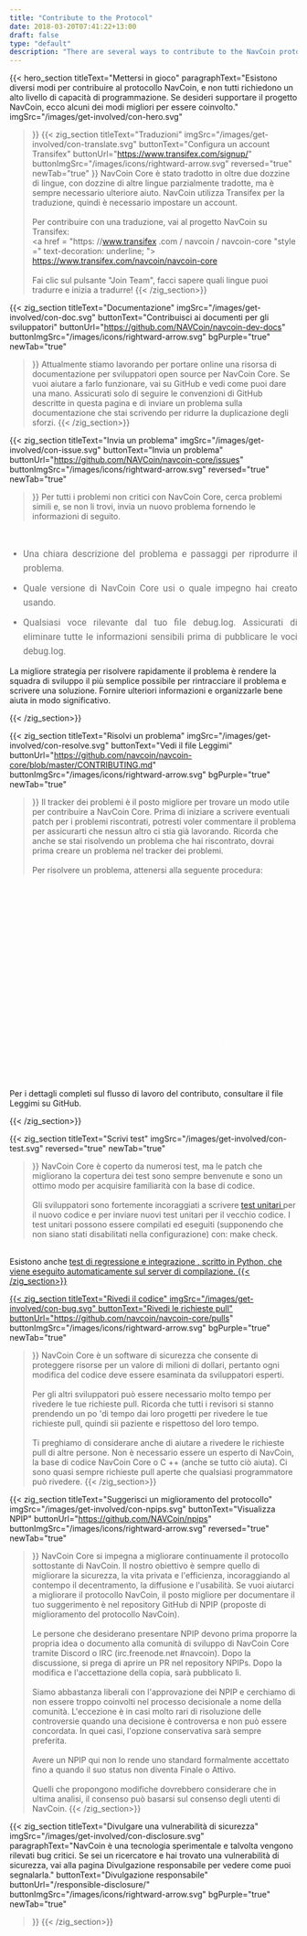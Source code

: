```yaml
---
title: "Contribute to the Protocol"
date: 2018-03-20T07:41:22+13:00
draft: false
type: "default"
description: "There are several ways to contribute to the NavCoin protocol - so if you’d like to support the project, here’s some of the best ways to get involved"
---
```

{{< hero_section
titleText="Mettersi in gioco"
paragraphText="Esistono diversi modi per contribuire al protocollo NavCoin, e non tutti richiedono un alto livello di capacità di programmazione. Se desideri supportare il progetto NavCoin, ecco alcuni dei modi migliori per essere coinvolto."
imgSrc="/images/get-involved/con-hero.svg"
>}}
{{< zig_section
titleText="Traduzioni"
imgSrc="/images/get-involved/con-translate.svg"
  buttonText="Configura un account Transifex"
  buttonUrl="https://www.transifex.com/signup/"
  buttonImgSrc="/images/icons/rightward-arrow.svg"
    reversed="true"
    newTab="true"
>}}
NavCoin Core è stato tradotto in oltre due dozzine di lingue, con dozzine di altre lingue parzialmente tradotte, ma è sempre necessario ulteriore aiuto. NavCoin utilizza Transifex per la traduzione, quindi è necessario impostare un account. <br> <br> Per contribuire con una traduzione, vai al progetto NavCoin su Transifex: <br> <a href = "https: //www.transifex .com / navcoin / navcoin-core "style =" text-decoration: underline; "> https://www.transifex.com/navcoin/navcoin-core </a> <br> <br> Fai clic sul pulsante "Join Team", facci sapere quali lingue puoi tradurre e inizia a tradurre!
{{< /zig_section>}}

{{< zig_section
  titleText="Documentazione"
  imgSrc="/images/get-involved/con-doc.svg"
  buttonText="Contribuisci ai documenti per gli sviluppatori"
  buttonUrl="https://github.com/NAVCoin/navcoin-dev-docs"
  buttonImgSrc="/images/icons/rightward-arrow.svg"
  bgPurple="true"
  newTab="true"
>}}
Attualmente stiamo lavorando per portare online una risorsa di documentazione per sviluppatori open source per NavCoin Core. Se vuoi aiutare a farlo funzionare, vai su GitHub e vedi come puoi dare una mano. Assicurati solo di seguire le convenzioni di GitHub descritte in questa pagina e di inviare un problema sulla documentazione che stai scrivendo per ridurre la duplicazione degli sforzi.
{{< /zig_section>}}

{{< zig_section
titleText="Invia un problema"
imgSrc="/images/get-involved/con-issue.svg"
buttonText="Invia un problema"
buttonUrl="https://github.com/NAVCoin/navcoin-core/issues"
buttonImgSrc="/images/icons/rightward-arrow.svg"
reversed="true"
newTab="true"
>}}
Per tutti i problemi non critici con NavCoin Core, cerca problemi simili e, se non li trovi, invia un nuovo problema fornendo le informazioni di seguito.
<br>
<ul class="article-ul" style="color: rgba(0, 0, 0, 0.55);">
  <li>Una chiara descrizione del problema e passaggi per riprodurre il problema.</li>
  <li>Quale versione di NavCoin Core usi o quale impegno hai creato usando. </li> <li> Qualsiasi voce rilevante dal tuo file debug.log. Assicurati di eliminare tutte le informazioni sensibili prima di pubblicare le voci debug.log.</li>
</ul>
<p class="paragraph-text">La migliore strategia per risolvere rapidamente il problema è rendere la squadra di sviluppo il più semplice possibile per rintracciare il problema e scrivere una soluzione. Fornire ulteriori informazioni e organizzarle bene aiuta in modo significativo.</p>
{{< /zig_section>}}

{{< zig_section
  titleText="Risolvi un problema"
  imgSrc="/images/get-involved/con-resolve.svg"
  buttonText="Vedi il file Leggimi"
  buttonUrl="https://github.com/navcoin/navcoin-core/blob/master/CONTRIBUTING.md"
  buttonImgSrc="/images/icons/rightward-arrow.svg"
  bgPurple="true"
  newTab="true"
>}}
Il tracker dei problemi è il posto migliore per trovare un modo utile per contribuire a NavCoin Core. Prima di iniziare a scrivere eventuali patch per i problemi riscontrati, potresti voler commentare il problema per assicurarti che nessun altro ci stia già lavorando. Ricorda che anche se stai risolvendo un problema che hai riscontrato, dovrai prima creare un problema nel tracker dei problemi.
<br><br>
Per risolvere un problema, attenersi alla seguente procedura:
<br>
<ul class="article-ul" style="color: rgba(255,255,255,0.55);">
   <li> Fork NavCoin / navcoin-core sul tuo account GitHub. </li>
   <li> Crea un ramo su cui lavorare per risolvere il problema, quindi mettiti al lavoro. </li>
   <li> Scrivi o aggiorna i test di unità e integrazione per coprire eventuali modifiche che hai apportato. </li>
   <li> Invia una richiesta pull dalla tua filiale al repository principale di NavCoin Core con il tipo e il numero del problema nel titolo (es. Trivial: corregge l'errore di ortografia). </li>
   <li> Parla con altri collaboratori di NavCoin Core su Discord o tramite GitHub per avvisarli della richiesta pull in sospeso e la esamineranno al più presto. </li>
</ul>
<p class="paragraph-text">Per i dettagli completi sul flusso di lavoro del contributo, consultare il file Leggimi su GitHub.</p>
{{< /zig_section>}}

{{< zig_section
titleText="Scrivi test"
imgSrc="/images/get-involved/con-test.svg"
reversed="true"
newTab="true"
>}}
NavCoin Core è coperto da numerosi test, ma le patch che migliorano la copertura dei test sono sempre benvenute e sono un ottimo modo per acquisire familiarità con la base di codice.
<br><br>
Gli sviluppatori sono fortemente incoraggiati a scrivere <a href = "https://github.com/NAVCoin/navcoin-core/blob/master/doc/unit-tests.md" target = "e" style = "text-decoration: underline ; "> test unitari </a> per il nuovo codice e per inviare nuovi test unitari per il vecchio codice. I test unitari possono essere compilati ed eseguiti (supponendo che non siano stati disabilitati nella configurazione) con: make check.
<br>
Esistono anche <a href="https://github.com/NAVCoin/navcoin-core/tree/master/qa" target="e" style="text-decoration:underline;"> test di regressione e integrazione </ a>, scritto in Python, che viene eseguito automaticamente sul server di compilazione.
{{< /zig_section>}}

{{< zig_section
  titleText="Rivedi il codice"
  imgSrc="/images/get-involved/con-bug.svg"
    buttonText="Rivedi le richieste pull"
  buttonUrl="https://github.com/navcoin/navcoin-core/pulls"
  buttonImgSrc="/images/icons/rightward-arrow.svg"
  bgPurple="true"
  newTab="true"
>}}
NavCoin Core è un software di sicurezza che consente di proteggere risorse per un valore di milioni di dollari, pertanto ogni modifica del codice deve essere esaminata da sviluppatori esperti. <br> <br> Per gli altri sviluppatori può essere necessario molto tempo per rivedere le tue richieste pull. Ricorda che tutti i revisori si stanno prendendo un po 'di tempo dai loro progetti per rivedere le tue richieste pull, quindi sii paziente e rispettoso del loro tempo. <br> <br> Ti preghiamo di considerare anche di aiutare a rivedere le richieste pull di altre persone. Non è necessario essere un esperto di NavCoin, la base di codice NavCoin Core o C ++ (anche se tutto ciò aiuta). Ci sono quasi sempre richieste pull aperte che qualsiasi programmatore può rivedere.
{{< /zig_section>}}

{{< zig_section
titleText="Suggerisci un miglioramento del protocollo"
imgSrc="/images/get-involved/con-npips.svg"
buttonText="Visualizza NPIP"
buttonUrl="https://github.com/NAVCoin/npips"
buttonImgSrc="/images/icons/rightward-arrow.svg"
reversed="true"
newTab="true"
>}}
NavCoin Core si impegna a migliorare continuamente il protocollo sottostante di NavCoin. Il nostro obiettivo è sempre quello di migliorare la sicurezza, la vita privata e l'efficienza, incoraggiando al contempo il decentramento, la diffusione e l'usabilità. Se vuoi aiutarci a migliorare il protocollo NavCoin, il posto migliore per documentare il tuo suggerimento è nel repository GitHub di NPIP (proposte di miglioramento del protocollo NavCoin). <br> <br> Le persone che desiderano presentare NPIP devono prima proporre la propria idea o documento alla comunità di sviluppo di NavCoin Core tramite Discord o IRC (irc.freenode.net #navcoin). Dopo la discussione, si prega di aprire un PR nel repository NPIPs. Dopo la modifica e l'accettazione della copia, sarà pubblicato lì. <br> <br> Siamo abbastanza liberali con l'approvazione dei NPIP e cerchiamo di non essere troppo coinvolti nel processo decisionale a nome della comunità. L'eccezione è in casi molto rari di risoluzione delle controversie quando una decisione è controversa e non può essere concordata. In quei casi, l'opzione conservativa sarà sempre preferita. <br> <br> Avere un NPIP qui non lo rende uno standard formalmente accettato fino a quando il suo status non diventa Finale o Attivo. <br> <br> Quelli che propongono modifiche dovrebbero considerare che in ultima analisi, il consenso può basarsi sul consenso degli utenti di NavCoin.
{{< /zig_section>}}

{{< zig_section
  titleText="Divulgare una vulnerabilità di sicurezza"
  imgSrc="/images/get-involved/con-disclosure.svg"
  paragraphText="NavCoin è una tecnologia sperimentale e talvolta vengono rilevati bug critici. Se sei un ricercatore e hai trovato una vulnerabilità di sicurezza, vai alla pagina Divulgazione responsabile per vedere come puoi segnalarla."
    buttonText="Divulgazione responsabile"
  buttonUrl="/responsible-disclosure/"
  buttonImgSrc="/images/icons/rightward-arrow.svg"
  bgPurple="true"
  newTab="true"
>}}
{{< /zig_section>}}

<style>
.article-ul>li{
    margin-bottom: 8px;
    font-size: 16px;
    font-family: roboto;
    line-height: 25px;
    text-align: justify;
    margin-top: 0;
    margin-bottom: 10px;
}
</style>
